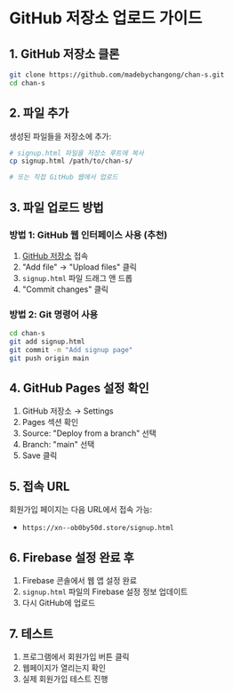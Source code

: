 # GitHub 저장소 업로드 가이드

## 1. GitHub 저장소 클론

```bash
git clone https://github.com/madebychangong/chan-s.git
cd chan-s
```

## 2. 파일 추가

생성된 파일들을 저장소에 추가:

```bash
# signup.html 파일을 저장소 루트에 복사
cp signup.html /path/to/chan-s/

# 또는 직접 GitHub 웹에서 업로드
```

## 3. 파일 업로드 방법

### 방법 1: GitHub 웹 인터페이스 사용 (추천)

1. [GitHub 저장소](https://github.com/madebychangong/chan-s) 접속
2. "Add file" → "Upload files" 클릭
3. `signup.html` 파일 드래그 앤 드롭
4. "Commit changes" 클릭

### 방법 2: Git 명령어 사용

```bash
cd chan-s
git add signup.html
git commit -m "Add signup page"
git push origin main
```

## 4. GitHub Pages 설정 확인

1. GitHub 저장소 → Settings
2. Pages 섹션 확인
3. Source: "Deploy from a branch" 선택
4. Branch: "main" 선택
5. Save 클릭

## 5. 접속 URL

회원가입 페이지는 다음 URL에서 접속 가능:
- `https://xn--ob0by50d.store/signup.html`

## 6. Firebase 설정 완료 후

1. Firebase 콘솔에서 웹 앱 설정 완료
2. `signup.html` 파일의 Firebase 설정 정보 업데이트
3. 다시 GitHub에 업로드

## 7. 테스트

1. 프로그램에서 회원가입 버튼 클릭
2. 웹페이지가 열리는지 확인
3. 실제 회원가입 테스트 진행

